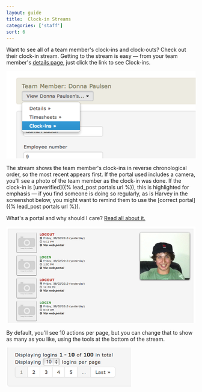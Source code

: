 ```yaml
---
layout: guide
title:  Clock-in Streams
categories: ['staff']
sort: 6
---
```


Want to see all of a team member's clock-ins and clock-outs? Check out their clock-in stream. Getting to the stream is easy &mdash; from your team member's [details page](../team/), just click the link to see Clock-ins.

![Getting to the clock-in stream page](/img/users/navbar_clock_in.png)

The stream shows the team member's clock-ins in reverse chronological order, so the most recent appears first. If the portal used includes a camera, you'll see a photo of the team member as the clock-in was done. If the clock-in is [unverified]({% lead_post portals url %}), this is highlighted for emphasis &mdash; if you find someone is doing so regularly, as is Harvey in the screenshot below, you might want to remind them to use the [correct portal]({% lead_post portals url %}).

<div class="alert alert-block">
	<i class="icon-hand-right"> </i>
	<p>What's a portal and why should I care? <a href="{% lead_post portals url %}">Read all about it.</a></p>
</div>

![Clock-in stream](/img/users/clock_ins.png)

By default, you'll see 10 actions per page, but you can change that to show as many as you like, using the tools at the bottom of the stream.

![Filtering which clock-ins are shown](/img/users/clock_ins_filtering.png)